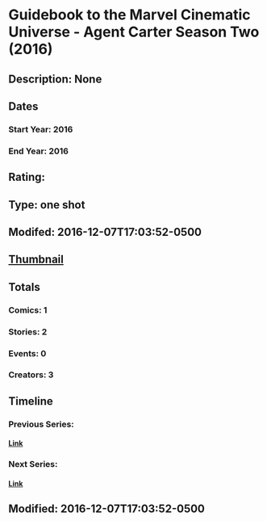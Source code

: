 # Guidebook to the Marvel Cinematic Universe - Agent Carter Season Two (2016)
## Description: None
## Dates
### Start Year: 2016
### End Year: 2016
## Rating: 
## Type: one shot
## Modifed: 2016-12-07T17:03:52-0500
## [Thumbnail](http://i.annihil.us/u/prod/marvel/i/mg/b/40/image_not_available.jpg)
## Totals
### Comics: 1
### Stories: 2
### Events: 0
### Creators: 3
## Timeline
### Previous Series: 
#### [Link]()
### Next Series: 
#### [Link]()
## Modified: 2016-12-07T17:03:52-0500